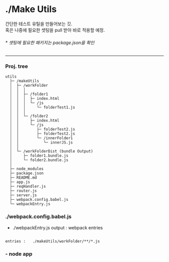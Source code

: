 # ./Make Utils
간단한 테스트 유틸을 만들어보는 깃.<br>
혹은 나중에 필요한 셋팅을 pull 받아 바로 적용할 예정.

###### * 셋팅에 필요한 패키지는 package.json을 확인

****

### Proj. tree
```
utils
  ├─ /makeUtils
  │  ├─ /workFolder
  │  │  │
  │  │  ├─ /folder1
  │  │  │  ├─ index.html
  │  │  │  └─ /js
  │  │  │     └─ folderTest1.js
  │  │  │
  │  │  └─ /folder2
  │  │     ├─ index.html
  │  │     └─ /js
  │  │        ├─ folderTest2.js
  │  │        ├─ folderTest2.js 
  │  │        └─ /innerFolder1
  │  │           └─ innerJS.js
  │  │
  │  └─ /workFolderDist (bundle Output)
  │     ├─ folder1.bundle.js 
  │     └─ folder2.bundle.js
  │  
  ├─ node_modules
  ├─ package.json
  ├─ README.md
  ├─ app.js
  ├─ reqHandler.js
  ├─ router.js
  ├─ server.js
  ├─ webpack.config.babel.js
  └─ webpackEntry.js
```


### ./webpack.config.babel.js
* ./webpackEntry.js output : webpack entries 
```

entries :   ./makeUtils/workFolder/**/*.js
```


### - node app
```

```